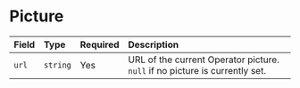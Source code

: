 # Picture

| Field | Type     | Required | Description                                                                 |
| :---- | :------- | :------- | :-------------------------------------------------------------------------- |
| `url` | `string` | Yes      | URL of the current Operator picture. `null` if no picture is currently set. |
